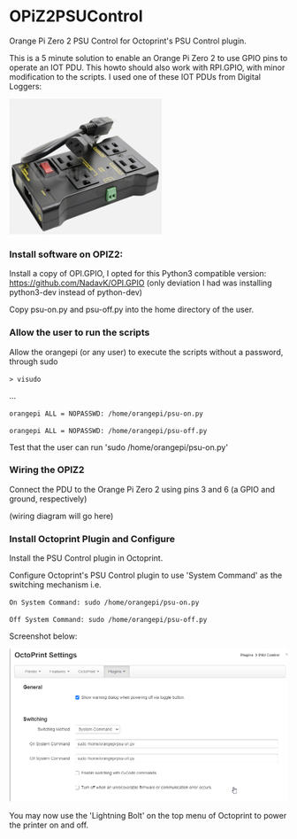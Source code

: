 # OPiZ2PSUControl
Orange Pi Zero 2 PSU Control for Octoprint's PSU Control plugin.

This is a 5 minute solution to enable an Orange Pi Zero 2 to use GPIO pins to operate an IOT PDU.  This howto should also work with RPI.GPIO, with minor modification to the scripts. I used one of these IOT PDUs from Digital Loggers:

![pdu](pdu.png)

### Install software on OPIZ2:

Install a copy of OPI.GPIO, I opted for this Python3 compatible version: https://github.com/NadavK/OPI.GPIO
(only deviation I had was installing python3-dev instead of python-dev)


Copy psu-on.py and psu-off.py into the home directory of the user.

### Allow the user to run the scripts
Allow the orangepi (or any user) to execute the scripts without a password, through sudo

`> visudo`

...

`orangepi ALL = NOPASSWD: /home/orangepi/psu-on.py`

`orangepi ALL = NOPASSWD: /home/orangepi/psu-off.py`

Test that the user can run 'sudo /home/orangepi/psu-on.py'

### Wiring the OPIZ2

Connect the PDU to the Orange Pi Zero 2 using pins 3 and 6 (a GPIO and ground, respectively)

(wiring diagram will go here)

### Install Octoprint Plugin and Configure

Install the PSU Control plugin in Octoprint.

Configure Octoprint's PSU Control plugin to use 'System Command' as the switching mechanism i.e.

`On System Command: sudo /home/orangepi/psu-on.py`

`Off System Command: sudo /home/orangepi/psu-off.py`

Screenshot below:

![oprint-settings](oprint-settings.png)

You may now use the 'Lightning Bolt' on the top menu of Octoprint to power the printer on and off.